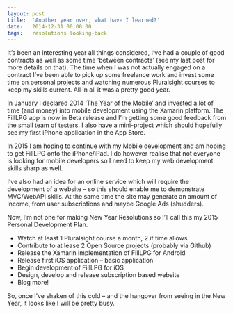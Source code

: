 ```yaml
---
layout: post
title:  'Another year over, what have I learned?'
date:   2014-12-31 00:00:00
tags:   resolutions looking-back
---
```

It’s been an interesting year all things considered, I’ve had a couple of good contracts as well as some time ‘between contracts’ (see my last post for more details on that). The time when I was not actually engaged on a contract I’ve been able to pick up some freelance work and invest some time on personal projects and watching numerous Pluralsight courses to keep my skills current. All in all it was a pretty good year.
<!--more-->
In January I declared 2014 ‘The Year of the Mobile’ and invested a lot of time (and money) into mobile development using the Xamarin platform. The FillLPG app is now in Beta release and I’m getting some good feedback from the small team of testers. I also have a mini-project which should hopefully see my first iPhone application in the App Store.

In 2015 I am hoping to continue with my Mobile development and am hoping to get FillLPG onto the iPhone/iPad. I do however realise that not everyone is looking for mobile developers so I need to keep my web development skills sharp as well.

I’ve also had an idea for an online service which will require the development of a website – so this should enable me to demonstrate MVC/WebAPI skills. At the same time the site may generate an amount of income, from user subscriptions and maybe Google Ads (shudders).

Now, I’m not one for making New Year Resolutions so I’ll call this my 2015 Personal Development Plan.

- Watch at least 1 Pluralsight course a month, 2 if time allows.
- Contribute to at lease 2 Open Source projects (probably via Github)
- Release the Xamarin implementation of FillLPG for Android
- Release first iOS application – basic application
- Begin development of FillLPG for iOS
- Design, develop and release subscription based website
- Blog more!

So, once I’ve shaken of this cold – and the hangover from seeing in the New Year, it looks like I will be pretty busy.